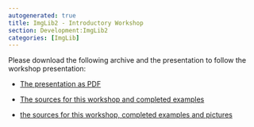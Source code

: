 ```yaml
---
autogenerated: true
title: ImgLib2 - Introductory Workshop
section: Development:ImgLib2
categories: [ImgLib]
---
```



 Please download the following archive and the presentation to follow the workshop presentation:

-   [The presentation as PDF](_File_ImgLib2_presentation.pdf)

<!-- -->

-   [The sources for this workshop and completed examples](_File_ImgLib2_Introduction_src.zip)

<!-- -->

-   [the sources for this workshop, completed examples and pictures](_File_ImgLib2_Introduction.zip)


